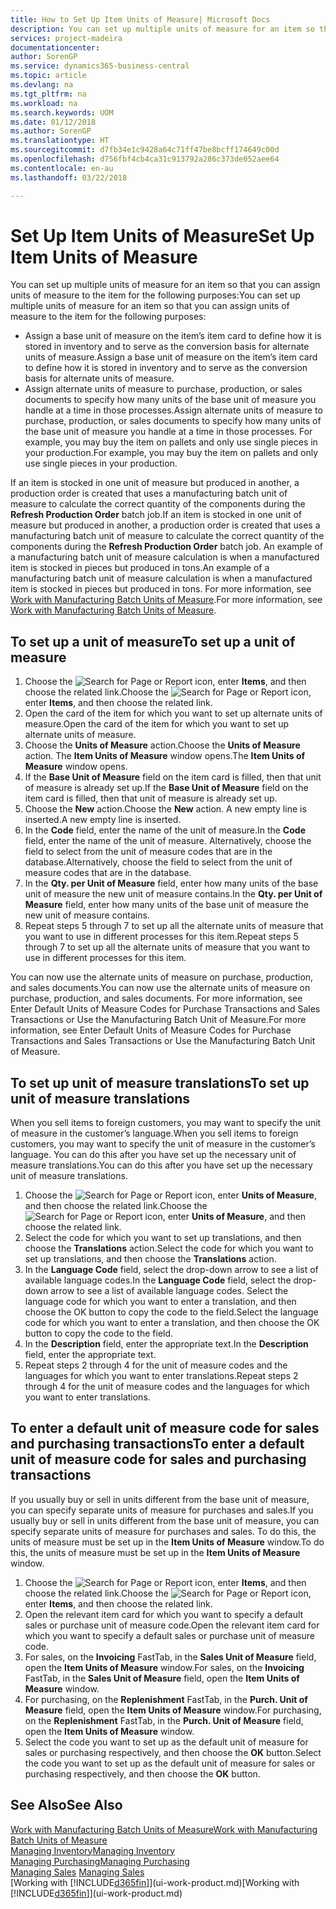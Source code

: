 ```yaml
---
title: How to Set Up Item Units of Measure| Microsoft Docs
description: You can set up multiple units of measure for an item so that you can assign units of measure to the item.
services: project-madeira
documentationcenter: 
author: SorenGP
ms.service: dynamics365-business-central
ms.topic: article
ms.devlang: na
ms.tgt_pltfrm: na
ms.workload: na
ms.search.keywords: UOM
ms.date: 01/12/2018
ms.author: SorenGP
ms.translationtype: HT
ms.sourcegitcommit: d7fb34e1c9428a64c71ff47be8bcff174649c00d
ms.openlocfilehash: d756fbf4cb4ca31c913792a286c373de052aee64
ms.contentlocale: en-au
ms.lasthandoff: 03/22/2018

---
```

# <a name="set-up-item-units-of-measure"></a><span data-ttu-id="e1428-103">Set Up Item Units of Measure</span><span class="sxs-lookup"><span data-stu-id="e1428-103">Set Up Item Units of Measure</span></span>
<span data-ttu-id="e1428-104">You can set up multiple units of measure for an item so that you can assign units of measure to the item for the following purposes:</span><span class="sxs-lookup"><span data-stu-id="e1428-104">You can set up multiple units of measure for an item so that you can assign units of measure to the item for the following purposes:</span></span>

- <span data-ttu-id="e1428-105">Assign a base unit of measure on the item’s item card to define how it is stored in inventory and to serve as the conversion basis for alternate units of measure.</span><span class="sxs-lookup"><span data-stu-id="e1428-105">Assign a base unit of measure on the item’s item card to define how it is stored in inventory and to serve as the conversion basis for alternate units of measure.</span></span>
- <span data-ttu-id="e1428-106">Assign alternate units of measure to purchase, production, or sales documents to specify how many units of the base unit of measure you handle at a time in those processes.</span><span class="sxs-lookup"><span data-stu-id="e1428-106">Assign alternate units of measure to purchase, production, or sales documents to specify how many units of the base unit of measure you handle at a time in those processes.</span></span> <span data-ttu-id="e1428-107">For example, you may buy the item on pallets and only use single pieces in your production.</span><span class="sxs-lookup"><span data-stu-id="e1428-107">For example, you may buy the item on pallets and only use single pieces in your production.</span></span>

<span data-ttu-id="e1428-108">If an item is stocked in one unit of measure but produced in another, a production order is created that uses a manufacturing batch unit of measure to calculate the correct quantity of the components during the **Refresh Production Order** batch job.</span><span class="sxs-lookup"><span data-stu-id="e1428-108">If an item is stocked in one unit of measure but produced in another, a production order is created that uses a manufacturing batch unit of measure to calculate the correct quantity of the components during the **Refresh Production Order** batch job.</span></span> <span data-ttu-id="e1428-109">An example of a manufacturing batch unit of measure calculation is when a manufactured item is stocked in pieces but produced in tons.</span><span class="sxs-lookup"><span data-stu-id="e1428-109">An example of a manufacturing batch unit of measure calculation is when a manufactured item is stocked in pieces but produced in tons.</span></span> <span data-ttu-id="e1428-110">For more information, see [Work with Manufacturing Batch Units of Measure](production-how-to-use-the-manufacturing-batch-unit-of-measure.md).</span><span class="sxs-lookup"><span data-stu-id="e1428-110">For more information, see [Work with Manufacturing Batch Units of Measure](production-how-to-use-the-manufacturing-batch-unit-of-measure.md).</span></span>

## <a name="to-set-up-a-unit-of-measure"></a><span data-ttu-id="e1428-111">To set up a unit of measure</span><span class="sxs-lookup"><span data-stu-id="e1428-111">To set up a unit of measure</span></span>
1. <span data-ttu-id="e1428-112">Choose the ![Search for Page or Report](media/ui-search/search_small.png "Search for Page or Report icon") icon, enter **Items**, and then choose the related link.</span><span class="sxs-lookup"><span data-stu-id="e1428-112">Choose the ![Search for Page or Report](media/ui-search/search_small.png "Search for Page or Report icon") icon, enter **Items**, and then choose the related link.</span></span>
2. <span data-ttu-id="e1428-113">Open the card of the item for which you want to set up alternate units of measure.</span><span class="sxs-lookup"><span data-stu-id="e1428-113">Open the card of the item for which you want to set up alternate units of measure.</span></span>
3. <span data-ttu-id="e1428-114">Choose the **Units of Measure** action.</span><span class="sxs-lookup"><span data-stu-id="e1428-114">Choose the **Units of Measure** action.</span></span> <span data-ttu-id="e1428-115">The **Item Units of Measure** window opens.</span><span class="sxs-lookup"><span data-stu-id="e1428-115">The **Item Units of Measure** window opens.</span></span>
4. <span data-ttu-id="e1428-116">If the **Base Unit of Measure** field on the item card is filled, then that unit of measure is already set up.</span><span class="sxs-lookup"><span data-stu-id="e1428-116">If the **Base Unit of Measure** field on the item card is filled, then that unit of measure is already set up.</span></span>
5. <span data-ttu-id="e1428-117">Choose the **New** action.</span><span class="sxs-lookup"><span data-stu-id="e1428-117">Choose the **New** action.</span></span> <span data-ttu-id="e1428-118">A new empty line is inserted.</span><span class="sxs-lookup"><span data-stu-id="e1428-118">A new empty line is inserted.</span></span>
6. <span data-ttu-id="e1428-119">In the **Code** field, enter the name of the unit of measure.</span><span class="sxs-lookup"><span data-stu-id="e1428-119">In the **Code** field, enter the name of the unit of measure.</span></span> <span data-ttu-id="e1428-120">Alternatively, choose the field to select from the unit of measure codes that are in the database.</span><span class="sxs-lookup"><span data-stu-id="e1428-120">Alternatively, choose the field to select from the unit of measure codes that are in the database.</span></span>
7. <span data-ttu-id="e1428-121">In the **Qty. per Unit of Measure** field, enter how many units of the base unit of measure the new unit of measure contains.</span><span class="sxs-lookup"><span data-stu-id="e1428-121">In the **Qty. per Unit of Measure** field, enter how many units of the base unit of measure the new unit of measure contains.</span></span>
8. <span data-ttu-id="e1428-122">Repeat steps 5 through 7 to set up all the alternate units of measure that you want to use in different processes for this item.</span><span class="sxs-lookup"><span data-stu-id="e1428-122">Repeat steps 5 through 7 to set up all the alternate units of measure that you want to use in different processes for this item.</span></span>

<span data-ttu-id="e1428-123">You can now use the alternate units of measure on purchase, production, and sales documents.</span><span class="sxs-lookup"><span data-stu-id="e1428-123">You can now use the alternate units of measure on purchase, production, and sales documents.</span></span> <span data-ttu-id="e1428-124">For more information, see Enter Default Units of Measure Codes for Purchase Transactions and Sales Transactions or Use the Manufacturing Batch Unit of Measure.</span><span class="sxs-lookup"><span data-stu-id="e1428-124">For more information, see Enter Default Units of Measure Codes for Purchase Transactions and Sales Transactions or Use the Manufacturing Batch Unit of Measure.</span></span>

## <a name="to-set-up-unit-of-measure-translations"></a><span data-ttu-id="e1428-125">To set up unit of measure translations</span><span class="sxs-lookup"><span data-stu-id="e1428-125">To set up unit of measure translations</span></span>
<span data-ttu-id="e1428-126">When you sell items to foreign customers, you may want to specify the unit of measure in the customer’s language.</span><span class="sxs-lookup"><span data-stu-id="e1428-126">When you sell items to foreign customers, you may want to specify the unit of measure in the customer’s language.</span></span> <span data-ttu-id="e1428-127">You can do this after you have set up the necessary unit of measure translations.</span><span class="sxs-lookup"><span data-stu-id="e1428-127">You can do this after you have set up the necessary unit of measure translations.</span></span>

1. <span data-ttu-id="e1428-128">Choose the ![Search for Page or Report](media/ui-search/search_small.png "Search for Page or Report icon") icon, enter **Units of Measure**, and then choose the related link.</span><span class="sxs-lookup"><span data-stu-id="e1428-128">Choose the ![Search for Page or Report](media/ui-search/search_small.png "Search for Page or Report icon") icon, enter **Units of Measure**, and then choose the related link.</span></span>
2. <span data-ttu-id="e1428-129">Select the code for which you want to set up translations, and then choose the **Translations** action.</span><span class="sxs-lookup"><span data-stu-id="e1428-129">Select the code for which you want to set up translations, and then choose the **Translations** action.</span></span>
3. <span data-ttu-id="e1428-130">In the **Language Code** field, select the drop-down arrow to see a list of available language codes.</span><span class="sxs-lookup"><span data-stu-id="e1428-130">In the **Language Code** field, select the drop-down arrow to see a list of available language codes.</span></span> <span data-ttu-id="e1428-131">Select the language code for which you want to enter a translation, and then choose the OK button to copy the code to the field.</span><span class="sxs-lookup"><span data-stu-id="e1428-131">Select the language code for which you want to enter a translation, and then choose the OK button to copy the code to the field.</span></span>
4. <span data-ttu-id="e1428-132">In the **Description** field, enter the appropriate text.</span><span class="sxs-lookup"><span data-stu-id="e1428-132">In the **Description** field, enter the appropriate text.</span></span>
5. <span data-ttu-id="e1428-133">Repeat steps 2 through 4 for the unit of measure codes and the languages for which you want to enter translations.</span><span class="sxs-lookup"><span data-stu-id="e1428-133">Repeat steps 2 through 4 for the unit of measure codes and the languages for which you want to enter translations.</span></span>

## <a name="to-enter-a-default-unit-of-measure-code-for-sales-and-purchasing-transactions"></a><span data-ttu-id="e1428-134">To enter a default unit of measure code for sales and purchasing transactions</span><span class="sxs-lookup"><span data-stu-id="e1428-134">To enter a default unit of measure code for sales and purchasing transactions</span></span>
<span data-ttu-id="e1428-135">If you usually buy or sell in units different from the base unit of measure, you can specify separate units of measure for purchases and sales.</span><span class="sxs-lookup"><span data-stu-id="e1428-135">If you usually buy or sell in units different from the base unit of measure, you can specify separate units of measure for purchases and sales.</span></span> <span data-ttu-id="e1428-136">To do this, the units of measure must be set up in the **Item Units of Measure** window.</span><span class="sxs-lookup"><span data-stu-id="e1428-136">To do this, the units of measure must be set up in the **Item Units of Measure** window.</span></span>

1. <span data-ttu-id="e1428-137">Choose the ![Search for Page or Report](media/ui-search/search_small.png "Search for Page or Report icon") icon, enter **Items**, and then choose the related link.</span><span class="sxs-lookup"><span data-stu-id="e1428-137">Choose the ![Search for Page or Report](media/ui-search/search_small.png "Search for Page or Report icon") icon, enter **Items**, and then choose the related link.</span></span>
2. <span data-ttu-id="e1428-138">Open the relevant item card for which you want to specify a default sales or purchase unit of measure code.</span><span class="sxs-lookup"><span data-stu-id="e1428-138">Open the relevant item card for which you want to specify a default sales or purchase unit of measure code.</span></span>
3. <span data-ttu-id="e1428-139">For sales, on the **Invoicing** FastTab, in the **Sales Unit of Measure** field, open the **Item Units of Measure** window.</span><span class="sxs-lookup"><span data-stu-id="e1428-139">For sales, on the **Invoicing** FastTab, in the **Sales Unit of Measure** field, open the **Item Units of Measure** window.</span></span>
4. <span data-ttu-id="e1428-140">For purchasing, on the **Replenishment** FastTab, in the **Purch. Unit of Measure** field, open the **Item Units of Measure** window.</span><span class="sxs-lookup"><span data-stu-id="e1428-140">For purchasing, on the **Replenishment** FastTab, in the **Purch. Unit of Measure** field, open the **Item Units of Measure** window.</span></span>
5. <span data-ttu-id="e1428-141">Select the code you want to set up as the default unit of measure for sales or purchasing respectively, and then choose the **OK** button.</span><span class="sxs-lookup"><span data-stu-id="e1428-141">Select the code you want to set up as the default unit of measure for sales or purchasing respectively, and then choose the **OK** button.</span></span>

## <a name="see-also"></a><span data-ttu-id="e1428-142">See Also</span><span class="sxs-lookup"><span data-stu-id="e1428-142">See Also</span></span>
[<span data-ttu-id="e1428-143">Work with Manufacturing Batch Units of Measure</span><span class="sxs-lookup"><span data-stu-id="e1428-143">Work with Manufacturing Batch Units of Measure</span></span>](production-how-to-use-the-manufacturing-batch-unit-of-measure.md)  
[<span data-ttu-id="e1428-144">Managing Inventory</span><span class="sxs-lookup"><span data-stu-id="e1428-144">Managing Inventory</span></span>](inventory-manage-inventory.md)  
[<span data-ttu-id="e1428-145">Managing Purchasing</span><span class="sxs-lookup"><span data-stu-id="e1428-145">Managing Purchasing</span></span>](purchasing-manage-purchasing.md)  
<span data-ttu-id="e1428-146">[Managing Sales](sales-manage-sales.md)  </span><span class="sxs-lookup"><span data-stu-id="e1428-146">[Managing Sales](sales-manage-sales.md)  </span></span>  
<span data-ttu-id="e1428-147">[Working with [!INCLUDE[d365fin](includes/d365fin_md.md)]](ui-work-product.md)</span><span class="sxs-lookup"><span data-stu-id="e1428-147">[Working with [!INCLUDE[d365fin](includes/d365fin_md.md)]](ui-work-product.md)</span></span>

